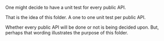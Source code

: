 One might decide to have a unit test for every public API.

That is the idea of this folder. A one to one unit test per public API.

Whether every public API will be done or not is being decided upon. But, perhaps
that wording illustrates the purpose of this folder.